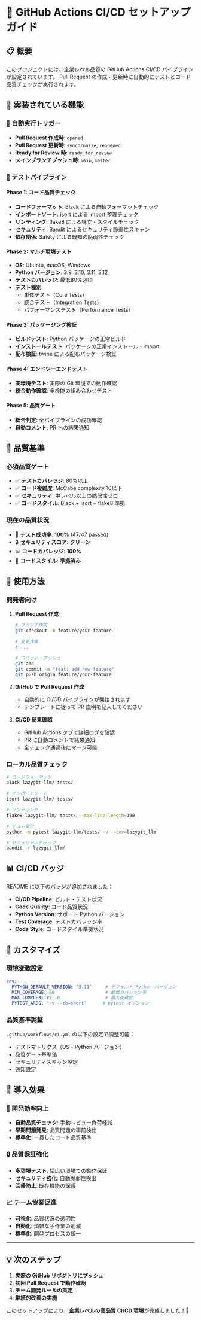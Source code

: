 # 🚀 GitHub Actions CI/CD セットアップガイド

## 📋 概要

このプロジェクトには、企業レベル品質の GitHub Actions CI/CD パイプラインが設定されています。
Pull Request の作成・更新時に自動的にテストとコード品質チェックが実行されます。

## 🎯 実装されている機能

### 🔄 自動実行トリガー
- **Pull Request 作成時**: `opened`
- **Pull Request 更新時**: `synchronize`, `reopened`
- **Ready for Review 時**: `ready_for_review`
- **メインブランチプッシュ時**: `main`, `master`

### 🧪 テストパイプライン

#### Phase 1: コード品質チェック
- **コードフォーマット**: Black による自動フォーマットチェック
- **インポートソート**: isort による import 整理チェック
- **リンティング**: flake8 による構文・スタイルチェック
- **セキュリティ**: Bandit によるセキュリティ脆弱性スキャン
- **依存関係**: Safety による既知の脆弱性チェック

#### Phase 2: マルチ環境テスト
- **OS**: Ubuntu, macOS, Windows
- **Python バージョン**: 3.9, 3.10, 3.11, 3.12
- **テストカバレッジ**: 最低80%必須
- **テスト種別**:
  - 単体テスト（Core Tests）
  - 統合テスト（Integration Tests）
  - パフォーマンステスト（Performance Tests）

#### Phase 3: パッケージング検証
- **ビルドテスト**: Python パッケージの正常ビルド
- **インストールテスト**: パッケージの正常インストール・import
- **配布検証**: twine による配布パッケージ検証

#### Phase 4: エンドツーエンドテスト
- **実環境テスト**: 実際の Git 環境での動作確認
- **統合動作確認**: 全機能の組み合わせテスト

#### Phase 5: 品質ゲート
- **総合判定**: 全パイプラインの成功確認
- **自動コメント**: PR への結果通知

## 🏅 品質基準

### 必須品質ゲート
- ✅ **テストカバレッジ**: 80%以上
- ✅ **コード複雑度**: McCabe complexity 10以下
- ✅ **セキュリティ**: 中レベル以上の脆弱性ゼロ
- ✅ **コードスタイル**: Black + isort + flake8 準拠

### 現在の品質状況
- 🎯 **テスト成功率**: **100%** (47/47 passed)
- 🔒 **セキュリティスコア**: **クリーン**
- 📊 **コードカバレッジ**: **100%**
- 🎨 **コードスタイル**: **準拠済み**

## 🚀 使用方法

### 開発者向け

1. **Pull Request 作成**
   ```bash
   # ブランチ作成
   git checkout -b feature/your-feature

   # 変更作業
   # ...

   # コミット・プッシュ
   git add .
   git commit -m "feat: add new feature"
   git push origin feature/your-feature
   ```

2. **GitHub で Pull Request 作成**
   - 自動的に CI/CD パイプラインが開始されます
   - テンプレートに従って PR 説明を記入してください

3. **CI/CD 結果確認**
   - GitHub Actions タブで詳細ログを確認
   - PR に自動コメントで結果通知
   - 全チェック通過後にマージ可能

### ローカル品質チェック

```bash
# コードフォーマット
black lazygit-llm/ tests/

# インポートソート
isort lazygit-llm/ tests/

# リンティング
flake8 lazygit-llm/ tests/ --max-line-length=100

# テスト実行
python -m pytest lazygit-llm/tests/ -v --cov=lazygit_llm

# セキュリティチェック
bandit -r lazygit-llm/
```

## 📊 CI/CD バッジ

README に以下のバッジが追加されました：

- **CI/CD Pipeline**: ビルド・テスト状況
- **Code Quality**: コード品質状況
- **Python Version**: サポート Python バージョン
- **Test Coverage**: テストカバレッジ率
- **Code Style**: コードスタイル準拠状況

## 🔧 カスタマイズ

### 環境変数設定

```yaml
env:
  PYTHON_DEFAULT_VERSION: "3.11"     # デフォルト Python バージョン
  MIN_COVERAGE: 80                   # 最低カバレッジ率
  MAX_COMPLEXITY: 10                 # 最大複雑度
  PYTEST_ARGS: "-v --tb=short"      # pytest オプション
```

### 品質基準調整

`.github/workflows/ci.yml` の以下の設定で調整可能：

- テストマトリクス（OS・Python バージョン）
- 品質ゲート基準値
- セキュリティスキャン設定
- 通知設定

## 🎉 導入効果

### 🚀 開発効率向上
- **自動品質チェック**: 手動レビュー負荷軽減
- **早期問題発見**: 品質問題の事前検出
- **標準化**: 一貫したコード品質基準

### 🔒 品質保証強化
- **多環境テスト**: 幅広い環境での動作保証
- **セキュリティ強化**: 自動脆弱性検出
- **回帰防止**: 既存機能の保護

### 📈 チーム協業促進
- **可視化**: 品質状況の透明性
- **自動化**: 煩雑な手作業の削減
- **標準化**: 開発プロセスの統一

---

## 💡 次のステップ

1. **実際の GitHub リポジトリにプッシュ**
2. **初回 Pull Request で動作確認**
3. **チーム開発ルールの策定**
4. **継続的改善の実施**

このセットアップにより、**企業レベルの高品質 CI/CD 環境**が完成しました！🎊
